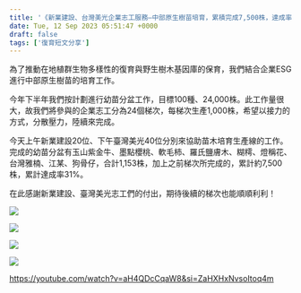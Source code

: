 ```yaml
---
title: '《新業建設、台灣美光企業志工服務—中部原生樹苗培育，累積完成7,500株，達成率31%》2023/9/12'
date: Tue, 12 Sep 2023 05:51:47 +0000
draft: false
tags: ['復育短文分享']
---
```


為了推動在地植群生物多樣性的復育與野生樹木基因庫的保育，我們結合企業ESG進行中部原生樹苗的培育工作。

今年下半年我們按計劃進行幼苗分盆工作，目標100種、24,000株。此工作量很大，故我們將參與的企業志工分為24個梯次，每梯次生產1,000株，希望以接力的方式，分散壓力，陸續來完成。

今天上午新業建設20位、下午臺灣美光40位分別來協助苗木培育生產線的工作。完成的幼苗分盆有玉山紫金牛、墨點櫻桃、軟毛柿、羅氏鹽膚木、糊樗、燈稱花、台灣雅楠、江某、狗骨仔，合計1,153株，加上之前梯次所完成的，累計約7,500株，累計達成率31%。

在此感謝新業建設、臺灣美光志工們的付出，期待後續的梯次也能順順利利！

![](https://www.reforestation.tw/wp-content/uploads/2023/11/0922上下-1024x768.jpg)

![](https://www.reforestation.tw/wp-content/uploads/2023/11/0922上下3.jpg)

![](https://www.reforestation.tw/wp-content/uploads/2023/11/0922上下4.jpg)

![](https://www.reforestation.tw/wp-content/uploads/2023/11/0922上下2-1024x768.jpg)

https://youtube.com/watch?v=aH4QDcCqaW8&si=ZaHXHxNvsoItoq4m